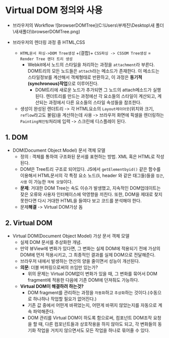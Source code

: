 # Virtual DOM 정의와 사용

- 브라우저의 Workflow
![browserDOMTree](C:\Users\부캐진\Desktop\새 폴더\새새폴더\browserDOMTree.png)

- 브라우저의 렌더링 과정 중 HTML,CSS
  - `HTML문서 파싱->DOM Tree생성` +(결합)+ `CSS파싱 -> CSSOM Tree생성` = `Render Tree 렌더 트리 생성`
    - Webkit에서 노드의 스타일을 처리하는 과정을 `attachment`라 부른다. DOM트리의 모든 노드들은 `attach`라는 메소드가 존재한다. 이 메소드는 스타일정보를 계산해서 객체형태로 반환하고, 이 과정은 **동기적(synchronous)작업**으로 이루어진다.
      - DOM트리에 새로운 노드가 추가되면 그 노드의 attach메소드가 실행된다. 렌더트리를 만드는 과정에선 각 요소들의 스타일이 계산되고, 계산되는 과정에서 다른 요소들의 스타일 속성들을 참조한다.
  - 생성이 완성된 렌더트리 -> 각 HTML요소의 `Layout레이아웃`(위치와 크기, `reflow`라고도 불림)을 계산하는데 사용 -> 브라우저 화면에 픽셀을 렌더링하는 `Painting페인팅`처리에 입력 -> 스크린에 디스플레이 된다.

## 1. DOM
- DOM(Document Object Model) 문서 객체 모델
  - 정의 : 객체를 통하여 구조화된 문서를 표현하는 방법. XML 혹은 HTML로 작성된다.
  - DOM은 Tree트리 구조로 되어있다. JS에서 `getElementbyid()` 같은 함수를 이용해서 HTML문서의 각 특정 요소 노드(li, header 와 같은 태그들)들을 `접근`, `사용` 이 가능한 `객체 모델`이다.
  - **문제**: 거대한 DOM Tree는 속도 이슈가 발생했고, 지속적인 DOM업데이트는 잦은 오류와 사용자 인터페이스에 악영향을 끼친다. 또한, DOM을 제대로 찾지 못한다면 다시 거대한 HTML을 들여다 보고 코드를 분석해야 한다.
  - 문제**해결** -> Virtual DOM가상 돔

## 2. Virtual DOM
- Virtual DOM(Document Object Model) 가상 문서 객체 모델
  - 실제 DOM 문서를 추상화한 개념.
  - 만약 뷰View에 변화가 있다면, 그 변화는 실제 DOM에 적용되기 전에 가상의DOM에 먼저 적용시키고, 그 최종적인 결과를 실제 DOM으로 전달해준다. 
  - 브라우저 내에서 발생하는 연산의 양을 줄이면서 성능이 개선된다.
  - **의문**: 더블 버퍼링으로써의 쓰임만 있는가?
    - 위의 문제는 Virtual DOM없이 변화가 있을 때, 그 변화를 묶어서 DOM fragment에 적용한 다음에 기존 DOM에 던져줘도 가능하다.
  - **Virtual DOM이 해결하려 하는것?**
    - DOM fragment를 관리하는 과정을 `자동화`하고 `추상화`하는 것이다.(수동으로 하나하나 작업할 필요가 없어진다.)
    - 기존 값 중에서 어떤게 바뀌었는지, 어떤게 바뀌지 않았는지를 자동으로 계속 파악해준다.
    - DOM 관리를 Virtual DOM이 하도록 함으로써, 컴포넌트 DOM조작 요청을 할 때, 다른 컴포넌트들과 상호작용을 하지 않아도 되고, 각 변화들의 동기화 작업을 거치지 않으면서도 모든 작업을 하나로 묶어줄 수 있다.


